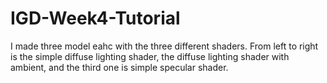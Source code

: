 # IGD-Week4-Tutorial

I made three model eahc with the three different shaders.
From left to right is the simple diffuse lighting shader, the diffuse lighting shader with ambient, and the third one is simple specular shader.
